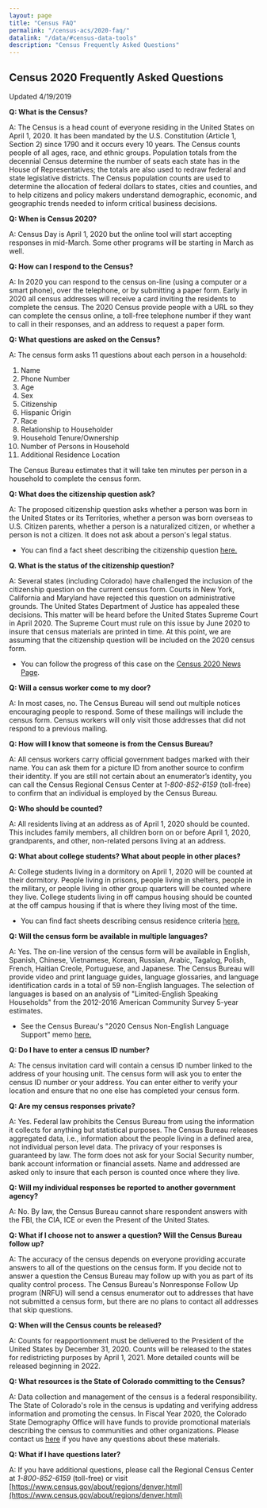 ```yaml
---
layout: page
title: "Census FAQ"
permalink: "/census-acs/2020-faq/"
datalink: "/data/#census-data-tools"
description: "Census Frequently Asked Questions"
---
```


## Census 2020 Frequently Asked Questions

Updated 4/19/2019

**Q: What is the Census?**

A: The Census is a head count of everyone residing in the United States on April 1, 2020.  It has been mandated by the U.S. Constitution (Article 1, Section 2) since 1790 and it occurs every 10 years.  The Census counts people of all ages, race, and ethnic groups. Population totals from the decennial Census determine the number of seats each state has in the House of Representatives; the totals are also used to redraw federal and state legislative districts. The Census population counts are used to determine the allocation of federal dollars to states, cities and counties, and to help citizens and policy makers understand demographic, economic, and geographic trends needed to inform critical business decisions.

**Q: When is Census 2020?**

A: Census Day is April 1, 2020 but the online tool will start accepting responses in mid-March.  Some other programs will be starting in March as well.

**Q: How can I respond to the Census?**

A: In 2020 you can respond to the census on-line (using a computer or a smart phone), over the telephone, or by submitting a paper form.  Early in 2020 all census addresses will receive a card inviting the residents to complete the census.  The 2020 Census provide people with a URL so they can complete the census online, a toll-free telephone number if they want to call in their responses, and an address to request a paper form.

**Q:  What questions are asked on the Census?**

A: The census form asks 11 questions about each person in a household:

1. Name
2. Phone Number
3. Age
4. Sex
5. Citizenship 
6. Hispanic Origin
7. Race
8. Relationship to Householder 
9. Household Tenure/Ownership
10. Number of Persons in Household
11. Additional Residence Location
 
The Census Bureau estimates that it will take ten minutes per person in a household to complete the census form.

**Q: What does the citizenship question ask?**

A: The proposed citizenship question asks whether a person was born in the United States or its Territories, whether a person was born overseas to U.S. Citizen parents,  whether a person is a naturalized citizen, or whether a person is not a citizen.   It does not ask about a person's legal status.

- You can find a fact sheet describing the citizenship question [here.](https://demography.dola.colorado.gov/census-acs/2020-factsheets/)

**Q. What is the status of the citizenship question?**

A:  Several states (including Colorado) have challenged the inclusion of the citizenship question on the current census form.  Courts in New York, California and Maryland have rejected this question on administrative grounds.  The United States Department of Justice has appealed these decisions. This matter will be heard before the United States Supreme Court in April 2020.  The Supreme Court must rule on this issue by June 2020 to insure that census materials are printed in time. At this point, we are assuming that the citizenship question will be included on the 2020 census form.

- You can follow the progress of this case on the [Census 2020 News Page](https://demography.dola.colorado.gov/census-acs/2020-news/).

**Q: Will a census worker come to my door?**

A: In most cases, no.  The Census Bureau will send out multiple notices encouraging people to respond.  Some of these mailings will include the census form.  Census workers will only visit those addresses that did not respond to a previous mailing. 

**Q: How will I know that someone is from the Census Bureau?**

A: All census workers carry official government badges marked with their name.  You can ask them for a picture ID from another source to confirm their identity.  If you are still not certain about an enumerator’s identity, you can call the Census Regional Census Center at *1-800-852-6159* (toll-free) to confirm that an individual is employed by the Census Bureau.

**Q: Who should be counted?**

A: All residents living at an address as of April 1, 2020 should be counted.  This includes family members, all children born on or before April 1, 2020,  grandparents, and other, non-related persons living at an address.

**Q: What about college students? What about people in other places?**

A: College students living in a dormitory on April 1, 2020 will be counted at their dormitory.  People living in prisons, people living in shelters, people in the military, or people living in other group quarters will be counted where they live.  College students living in off campus housing should be counted at the off campus housing if that is where they living most of the time.

- You can find fact sheets describing census residence criteria [here.](https://demography.dola.colorado.gov/census-acs/2020-factsheets/)

**Q: Will the census form be available in multiple languages?**

A: Yes.  The on-line version of the census form will be available in English, Spanish, Chinese, Vietnamese, Korean, Russian, Arabic,
Tagalog, Polish, French, Haitian Creole, Portuguese, and Japanese.  The Census Bureau will provide video and print language guides, language glossaries, and language identification cards in  a total of 59 non-English languages.  The selection of languages is based on an analysis of "Limited-English Speaking Households" from the 2012-2016 American Community Survey 5-year estimates.

- See the Census Bureau's "2020 Census Non-English Language Support" memo [here.](https://www2.census.gov/programs-surveys/decennial/2020/program-management/memo-series/2020-memo-2018_06.pdf)


**Q: Do I have to enter a census ID number?**

A: The census invitation card will contain a census ID number linked to the address of your housing unit.  The census form will ask you to enter the census ID number or your address.  You can enter either to verify your location and ensure that no one else has completed your census form.

**Q: Are my census responses private?**

A: Yes.  Federal law prohibits the Census Bureau from using the information it collects for anything but statistical purposes.  The Census Bureau releases aggregated data, i.e., information about the people living in a defined area, not individual person level data.  The privacy of your responses is guaranteed by law.  The form does not ask for your Social Security number, bank account information or financial assets.  Name and addressed are asked only to insure that each person is counted once where they live.  

**Q: Will my individual responses be reported to another government agency?**

A: No.  By law, the Census Bureau cannot share respondent answers with the FBI, the CIA, ICE or even the Present of the United States.

**Q: What if I choose not to answer a question?  Will the Census Bureau follow up?**

A: The accuracy of the census depends on everyone providing accurate answers to all of the questions on the census form.  If you decide not to answer a question the Census Bureau may follow up with you as part of its quality control process.  The Census Bureau's Nonresponse Follow Up program (NRFU) will send a census enumerator out to addresses that have not submitted a census form, but there are no plans to contact all addresses that skip questions.

**Q: When will the Census counts be released?**

A: Counts for reapportionment must be delivered to the President of the United States by December 31, 2020.  Counts will be released to the states for redistricting purposes by April 1, 2021.  More detailed counts will be released beginning in 2022.


**Q: What resources is the State of Colorado committing to the Census?**

A: Data collection and management of the census is a federal responsibility.  The State of Colorado's role in the census is updating and verifying address information and promoting the census.  In Fiscal Year 2020, the Colorado State Demography Office will have funds to provide promotional materials describing the census to communities and other organizations.  Please contact us [here](mailto:adam.bickford@state.co.us)  if you have any questions about these materials.

**Q: What if I have questions later?**

A: If you have additional questions, please call the Regional Census Center at *1-800-852-6159* (toll-free) or visit [https://www.census.gov/about/regions/denver.html](https://www.census.gov/about/regions/denver.html)
